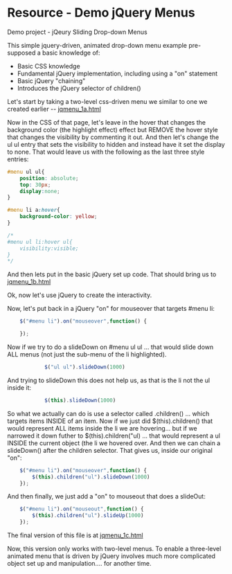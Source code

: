 Resource - Demo jQuery Menus
========
Demo project - jQeury Sliding Drop-down Menus

This simple jquery-driven, animated drop-down menu example pre-supposed a basic knowledge of:

*	Basic CSS knowledge
*	Fundamental jQuery implementation, including using a "on" statement
*	Basic jQuery "chaining"
*	Introduces the jQuery selector of children()

Let's start by taking a two-level css-driven menu we similar to one we created earlier -- [jqmenu_1a.html](http://webdev.usc.edu/itp301/lecture_examples/jqmenu_1a.html)

Now in the CSS of that page, let's leave in the hover that changes the background color (the highlight effect) effect but REMOVE the hover style that changes the visibility by commenting it out. And then let's change the ul ul entry that sets the visibility to hidden and instead have it set the display to none. That would leave us with the following as the last three style entries:

```css
#menu ul ul{
	position: absolute;
	top: 30px;
	display:none;
}

#menu li a:hover{
	background-color: yellow;
}

/*
#menu ul li:hover ul{
	visibility:visible;
}
*/
```

And then lets put in the basic jQuery set up code. That should bring us to [jqmenu_1b.html](http://webdev.usc.edu/itp301/lecture_examples/jqmenu_1b.html)

Ok, now let's use jQuery to create the interactivity.

Now, let's put back in a jQuery "on" for mouseover that targets #menu li:

```js
	$("#menu li").on("mouseover",function() {

	});
```

Now if we try to do a slideDown on #menu ul ul ... that would slide down ALL menus (not just the sub-menu of the li highlighted).

```js
			$("ul ul").slideDown(1000)
```

And trying to slideDown this does not help us, as that is the li not the ul inside it:

```js
			$(this).slideDown(1000)
```

So what we actually can do is use a selector called .children() ... which targets items INSIDE of an item. Now if we just did $(this).children() that would represent ALL items inside the li we are hovering... but if we narrowed it down futher to $(this).children("ul) ... that would represent a ul INSIDE the current object (the li we hovered over. And then we can chain a slideDown() after the children selector. That gives us, inside our original "on":

```js
	$("#menu li").on("mouseover",function() {
		$(this).children("ul").slideDown(1000)
	});
```

And then finally, we just add a "on" to mouseout that does a slideOut:

```js
	$("#menu li").on("mouseout",function() {
		$(this).children("ul").slideUp(1000)
	});
```
The final version of this file is at [jqmenu_1c.html](http://webdev.usc.edu/itp301/lecture_examples/jqmenu_1c.html)

Now, this version only works with two-level menus. To enable a three-level animated menu that is driven by jQuery involves much more complicated object set up and manipulation.... for another time.
